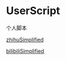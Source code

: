 # UserScript
个人脚本

[zhihuSimplified](https://github.com/huanfeiiiii/UserScript/raw/main/zhihuSimplified/zhihuSimplified.user.js)

[bilibiliSimplified](https://github.com/huanfeiiiii/UserScript/raw/main/bilibiliSimplified/bilibiliSimplified.user.js)
